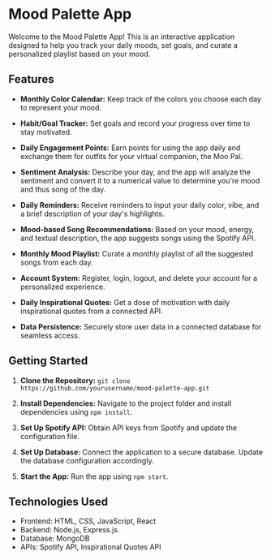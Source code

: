 # Mood Palette App

Welcome to the Mood Palette App! This is an interactive application designed to help you track your daily moods, set goals, and curate a personalized playlist based on your mood.

## Features

- **Monthly Color Calendar:** Keep track of the colors you choose each day to represent your mood.

- **Habit/Goal Tracker:** Set goals and record your progress over time to stay motivated.

- **Daily Engagement Points:** Earn points for using the app daily and exchange them for outfits for your virtual companion, the Moo Pal.

- **Sentiment Analysis:** Describe your day, and the app will analyze the sentiment and convert it to a numerical value to determine you're mood and thus song of the day. 

- **Daily Reminders:** Receive reminders to input your daily color, vibe, and a brief description of your day's highlights.

- **Mood-based Song Recommendations:** Based on your mood, energy, and textual description, the app suggests songs using the Spotify API.

- **Monthly Mood Playlist:** Curate a monthly playlist of all the suggested songs from each day.

- **Account System:** Register, login, logout, and delete your account for a personalized experience.

- **Daily Inspirational Quotes:** Get a dose of motivation with daily inspirational quotes from a connected API.

- **Data Persistence:** Securely store user data in a connected database for seamless access.

## Getting Started

1. **Clone the Repository:** `git clone https://github.com/yourusername/mood-palette-app.git`

2. **Install Dependencies:** Navigate to the project folder and install dependencies using `npm install`.

3. **Set Up Spotify API:** Obtain API keys from Spotify and update the configuration file.

4. **Set Up Database:** Connect the application to a secure database. Update the database configuration accordingly.

5. **Start the App:** Run the app using `npm start`.

## Technologies Used

- Frontend: HTML, CSS, JavaScript, React
- Backend: Node.js, Express.js
- Database: MongoDB
- APIs: Spotify API, Inspirational Quotes API
